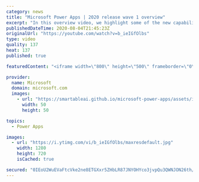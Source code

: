 ```yaml
---
category: news
title: "Microsoft Power Apps | 2020 release wave 1 overview"
excerpt: "In this overview video, we highlight some of the new capabilities included in the latest update to Microsoft Power Apps.      Here are the capabilities covered:     UI enhancements       • Save is always visible       • Chart formatting  Grid user experience enhancements       • Conditional search  "
publishedDateTime: 2020-08-04T21:45:23Z
originalUrl: "https://youtube.com/watch?v=b_ieIGfOlbs"
type: video
quality: 137
heat: 137
published: true

featuredContent: "<iframe width=\"800\" height=\"500\" frameborder=\"0\" src=\"https://www.youtube.com/embed/b_ieIGfOlbs\" allow=\"accelerometer; autoplay; encrypted-media; gyroscope; picture-in-picture\" allowfullscreen></iframe>"

provider:
  name: Microsoft
  domain: microsoft.com
  images:
    - url: "https://smartableai.github.io/microsoft-power-apps/assets/images/organizations/microsoft.com-50x50.jpg"
      width: 50
      height: 50

topics:
  - Power Apps

images:
  - url: "https://i.ytimg.com/vi/b_ieIGfOlbs/maxresdefault.jpg"
    width: 1280
    height: 720
    isCached: true

secured: "0IEoU2WuEVaFtcVke2ne8ETGXxr5ZHbLR87JNYOHYco3jvpQu3QWNJON26th/wierZJ9o2+bIb+8boh2V6UaHdCnVJzNOY1IpnQZcQUazaA+NXSD9kmL72wPA3Xhlj+ZmkU6jXdzs+WfmKn5IC3LVS2gLoxJhC9a01pG3kDJm5niJDX/Z+NlodL842yd4W6ih2hz28sZpRez+39sxbwOjlfAVWvbezxrEe5S7VNSxqVArD47CWYROV1SpIDJ/I5xrdm6jjC8LHVUhmJQqsNhQo2U5SGOe6/DsZiO28oPwI/uZ+A+UoPFWfqjS8xa1xUSDN6Xk5wLlSblkoyN881ef68tXvV3Z7zvD+7SKD80Y3UW6YZcuE8Ayj3g6IXu8miirldXLV+4xP7SZke7+qJQu5FltsADgMPgSwAI/Hgqgd4nG0AjegdRh4Y+wGtIxtr/;IbMvh8gO4Ij74RC4cfCgRw=="
---
```


